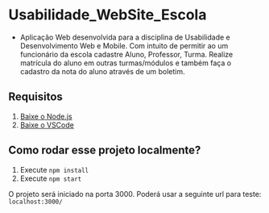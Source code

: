 # Usabilidade_WebSite_Escola

- Aplicação Web desenvolvida para a disciplina de Usabilidade e Desenvolvimento Web e Mobile. Com intuito de permitir ao um funcionário da escola cadastre Aluno, Professor, Turma. Realize matrícula do aluno em outras turmas/módulos e também faça o cadastro da nota do aluno através de um boletim. 

## Requisitos

1. [Baixe o Node.js](https://nodejs.org/en/)
2. [Baixe o VSCode](https://code.visualstudio.com/)


## Como rodar esse projeto localmente?
1. Execute `npm install`
2. Execute `npm start`

O projeto será iniciado na porta 3000. Poderá usar a seguinte url para teste: `localhost:3000/`